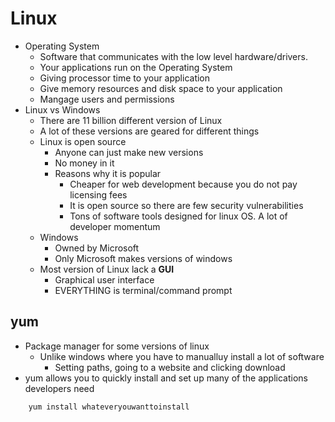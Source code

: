 # Linux
- Operating System
  - Software that communicates with the low level hardware/drivers.
  - Your applications run on the Operating System
  - Giving processor time to your application
  - Give memory resources and disk space to your application
  - Mangage users and permissions
- Linux vs Windows
  - There are 11 billion different version of Linux
  - A lot of these versions are geared for different things
  - Linux is open source
    - Anyone can just make new versions
    - No money in it
    - Reasons why it is popular
      - Cheaper for web development because you do not pay licensing fees
      - It is open source so there are few security vulnerabilities
      - Tons of software tools designed for linux OS. A lot of developer momentum
  - Windows
    - Owned by Microsoft
    - Only Microsoft makes versions of windows
  - Most version of Linux lack a **GUI**
    - Graphical user interface
    - EVERYTHING is terminal/command prompt
## yum
- Package manager for some versions of linux
  - Unlike windows where you have to manualluy install a lot of software
    - Setting paths, going to a website and clicking download
- yum allows you to quickly install and set up many of the applications developers need
```bash
    yum install whateveryouwanttoinstall
```